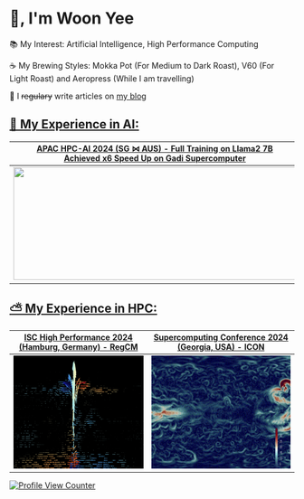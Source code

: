 # 👋, I'm Woon Yee   
📚 My Interest: Artificial Intelligence, High Performance Computing

☕ My Brewing Styles: Mokka Pot (For Medium to Dark Roast), V60 (For Light Roast) and Aeropress (While I am travelling)

📝 I <del>regulary</del> write articles on <a href="https://woonyee28.github.io/">my blog

## 🤖 My Experience in AI:
| APAC HPC-AI 2024 (SG ⋈ AUS) - Full Training on Llama2 7B <br> Achieved x6 Speed Up on Gadi Supercomputer | Supercomputing Conference 2024 (Georgia, USA) <br> MLPerf Stable Diffusion XL Inference |
| :--: | :--: |
| <img src="https://lightning.ai/static/media/logo-with-text-dark.bdcfdf86bccb9812ed1d3ec873e9e771.svg" width="500" height="200"> | <img src="https://developer-blogs.nvidia.com/wp-content/uploads/2019/11/MLPerf-1.png" width="500" height="200"> |

## ⛅ My Experience in HPC:
| ISC High Performance 2024 (Hamburg, Germany) - RegCM | Supercomputing Conference 2024 (Georgia, USA) - ICON |
| :--: | :--: |
| <img src="./REGCM.png" width="500" height="200"> | <img src="./ICON.png" width="500" height="200"> |        

![Profile View Counter](https://komarev.com/ghpvc/?username=woonyee28)       

